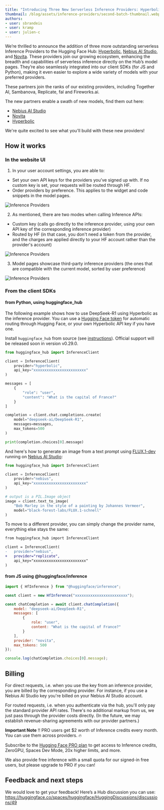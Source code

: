 ```yaml
---
title: "Introducing Three New Serverless Inference Providers: Hyperbolic, Nebius AI Studio, and Novita🔥"
thumbnail: /blog/assets/inference-providers/second-batch-thumbnail.webp
authors:
- user: sbrandeis
- user: kramp
- user: julien-c
---
```


We’re thrilled to announce the addition of three more outstanding serverless Inference Providers to the Hugging Face Hub: [Hyperbolic](https://hyperbolic.xyz/), [Nebius AI Studio](https://nebius.com/), and [Novita](https://novita.ai/). These providers join our growing ecosystem, enhancing the breadth and capabilities of serverless inference directly on the Hub’s model pages. They’re also seamlessly integrated into our client SDKs (for JS and Python), making it even easier to explore a wide variety of models with your preferred providers.

These partners join the ranks of our existing providers, including Together AI, Sambanova, Replicate, fal and Fireworks.ai.

The new partners enable a swath of new models, find them out here:

- [Nebius AI Studio](https://huggingface.co/models?inference_provider=nebius&sort=trending)
- [Novita](https://huggingface.co/models?inference_provider=novita&sort=trending)
- [Hyperbolic](https://huggingface.co/models?inference_provider=hyperbolic&sort=trending)

We're quite excited to see what you'll build with these new providers!

## How it works

### In the website UI


1. In your user account settings, you are able to:
- Set your own API keys for the providers you’ve signed up with. If no custom key is set, your requests will be routed through HF.
- Order providers by preference. This applies to the widget and code snippets in the model pages.

<img src="https://huggingface.co/datasets/huggingface/documentation-images/resolve/main/inference-providers/user-settings-updated.png" alt="Inference Providers"/>


2. As mentioned, there are two modes when calling Inference APIs: 
- Custom key (calls go directly to the inference provider, using your own API key of the corresponding inference provider)
- Routed by HF (in that case, you don't need a token from the provider, and the charges are applied directly to your HF account rather than the provider's account)


<img src="https://huggingface.co/datasets/huggingface/documentation-images/resolve/main/inference-providers/explainer.png" alt="Inference Providers"/>


3. Model pages showcase third-party inference providers (the ones that are compatible with the current model, sorted by user preference)

<img src="https://huggingface.co/datasets/huggingface/documentation-images/resolve/main/inference-providers/model-widget-updated.png" alt="Inference Providers"/>



### From the client SDKs

#### from Python, using huggingface_hub

The following example shows how to use DeepSeek-R1 using Hyperbolic as the inference provider. You can use a [Hugging Face token](https://huggingface.co/settings/tokens) for automatic routing through Hugging Face, or your own Hyperbolic API key if you have one.

Install `huggingface_hub` from source (see [instructions](https://huggingface.co/docs/huggingface_hub/installation#install-from-source)). Official support will be released soon in version v0.29.0.

```python
from huggingface_hub import InferenceClient

client = InferenceClient(
    provider="hyperbolic",
    api_key="xxxxxxxxxxxxxxxxxxxxxxxx"
)

messages = [
    {
        "role": "user",
        "content": "What is the capital of France?"
    }
]

completion = client.chat.completions.create(
    model="deepseek-ai/DeepSeek-R1", 
    messages=messages, 
    max_tokens=500
)

print(completion.choices[0].message)
```


And here's how to generate an image from a text prompt using [FLUX.1-dev](https://huggingface.co/black-forest-labs/FLUX.1-dev) running on [Nebius AI Studio](https://nebius.com):

```python
from huggingface_hub import InferenceClient

client = InferenceClient(
    provider="nebius",
    api_key="xxxxxxxxxxxxxxxxxxxxxxxx"
)

# output is a PIL.Image object
image = client.text_to_image(
    "Bob Marley in the style of a painting by Johannes Vermeer",
    model="black-forest-labs/FLUX.1-schnell"
)
```

To move to a different provider, you can simply change the provider name, everything else stays the same:

```diff
from huggingface_hub import InferenceClient

client = InferenceClient(
-	provider="nebius",
+	provider="replicate",
	api_key="xxxxxxxxxxxxxxxxxxxxxxxx"
)
```

#### from JS using @huggingface/inference

```js
import { HfInference } from "@huggingface/inference";

const client = new HfInference("xxxxxxxxxxxxxxxxxxxxxxxx");

const chatCompletion = await client.chatCompletion({
	model: "deepseek-ai/DeepSeek-R1",
	messages: [
		{
			role: "user",
			content: "What is the capital of France?"
		}
	],
	provider: "novita",
	max_tokens: 500
});

console.log(chatCompletion.choices[0].message);
```

## Billing

For direct requests, i.e. when you use the key from an inference provider, you are billed by the corresponding provider. For instance, if you use a Nebius AI Studio key you're billed on your Nebius AI Studio account.

For routed requests, i.e. when you authenticate via the hub, you'll only pay the standard provider API rates. There's no additional markup from us, we just pass through the provider costs directly. (In the future, we may establish revenue-sharing agreements with our provider partners.)

**Important Note** ‼️ PRO users get $2 worth of Inference credits every month. You can use them across providers. 🔥

Subscribe to the [Hugging Face PRO plan](https://hf.co/subscribe/pro) to get access to Inference credits, ZeroGPU, Spaces Dev Mode, 20x higher limits, and more.

We also provide free inference with a small quota for our signed-in free users, but please upgrade to PRO if you can!

## Feedback and next steps

We would love to get your feedback! Here’s a Hub discussion you can use: https://huggingface.co/spaces/huggingface/HuggingDiscussions/discussions/49



